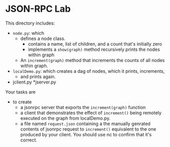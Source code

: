 # JSON-RPC Lab

This directory includes:

* `node.py`: which
  * defines a node class. 
    * contains a name, list of children, and a count that's initially zero
    * implements a `show(graph)` method recursively prints the nodes within graph  
  * An `increment(graph)` method that increments the counts of all nodes within graph. 
* `localDemo.py`: which creates a dag of nodes, which it prints, increments,
  * and prints again.
* jclient.py
*jserver.py



Your tasks are
* to create 
  * a jsonrpc server that exports the `increment(graph)` function
  * a client that demonstrates the effect of `increment()` being remotely executed on the graph from localDemo.py.
  * a file named `request.json` containing a the manually genrated contents of jsonrpc request to `increment()`
   equivalent to the one produced by your client.   You should use nc to confirm that it's correct.
